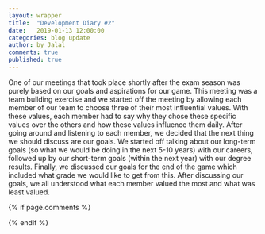```yaml
---
layout: wrapper
title:  "Development Diary #2"
date:   2019-01-13 12:00:00
categories: blog update
author: by Jalal
comments: true
published: true
---
```


One of our meetings that took place shortly after the exam season was purely based on our goals and aspirations for our game. This meeting was a team building exercise and we started off the meeting by allowing each member of our team to choose three of their most influential values. With these values, each member had to say why they chose these specific values over the others and how these values influence them daily. After going around and listening to each member, we decided that the next thing we should discuss are our goals. We started off talking about our long-term goals (so what we would be doing in the next 5-10 years) with our careers, followed up by our short-term goals (within the next year) with our degree results. Finally, we discussed our goals for the end of the game which included what grade we would like to get from this. After discussing our goals, we all understood what each member valued the most and what was least valued.


{% if page.comments %} 
<div id="disqus_thread"></div>
<script>
(function() { // DON'T EDIT BELOW THIS LINE
var d = document, s = d.createElement('script');
s.src = 'https://lothori16.disqus.com/embed.js';
s.setAttribute('data-timestamp', +new Date());
(d.head || d.body).appendChild(s);
})();
</script>
{% endif %}
